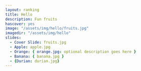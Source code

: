 ```yaml
---
layout: ranking
title: Hello
description: Fun fruits
hascover: yes
image: "/assets/img/hello/fruits.jpg"
imagedir: "/assets/img/hello"
slides:
  - Cover Slide: fruits.jpg
  - Apple: apple.jpg
  - Orange: { orange.jpg: optional description goes here }
  - Banana: { banana.jpg }
  - {Durian: durian.jpg}
---
```

